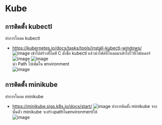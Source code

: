 # Kube
## การติดตั้ง kubectl
ทำการโหลด kubectl
- https://kubernetes.io/docs/tasks/tools/install-kubectl-windows/
![image](https://user-images.githubusercontent.com/119155285/226195637-26679ade-1e1e-430f-8a19-073ad0b94034.png)
เข้าไปสร้างที่ไดฟ์ C ตั้งชื่อ kubectl แล้วนำไฟล์ที่โหลดมาเข้าไปไว้ที่โฟลเดอร์<br>
![image](https://user-images.githubusercontent.com/119155285/226195688-37f6e803-b95f-4b11-9ab1-2719646137c6.png)
![image](https://user-images.githubusercontent.com/119155285/226195701-d0d5dbc2-d4fe-47a4-b39b-d6b6486b306c.png) <br>
นำ Path ไปเพิ่มใน environment <br>
![image](https://user-images.githubusercontent.com/119155285/226195819-8b631ff6-393b-4111-9eef-d00dd03e593d.png)

## การติดตั้ง minikube
ทำการโหลด minikube
- https://minikube.sigs.k8s.io/docs/start/
![image](https://user-images.githubusercontent.com/119155285/226196026-ef32b655-455a-4dcd-bafd-fb6cf6d5b447.png)
ทำการติดตั้ง minikube จากนั้นตัว minikube จะสร้างpathในenvironmentให้<br>
![image](https://user-images.githubusercontent.com/119155285/226196105-8e57ab0e-f11a-4b14-8239-af8005602cc3.png)

